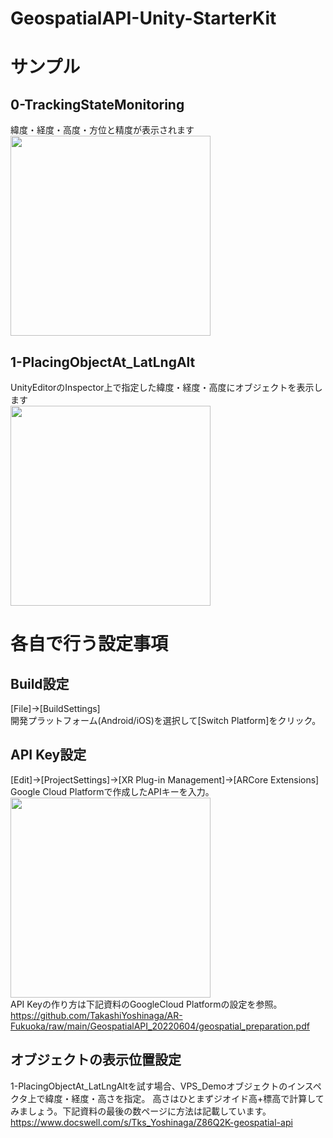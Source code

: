 # GeospatialAPI-Unity-StarterKit
# サンプル
## 0-TrackingStateMonitoring
緯度・経度・高度・方位と精度が表示されます<br>
<img src="https://github.com/TakashiYoshinaga/GeospatialAPI-Unity-StarterKit/raw/AR_Fukuoka/Materials/0-demo.png" width="320" />

## 1-PlacingObjectAt_LatLngAlt
UnityEditorのInspector上で指定した緯度・経度・高度にオブジェクトを表示します<br>
<img src="https://github.com/TakashiYoshinaga/GeospatialAPI-Unity-StarterKit/raw/AR_Fukuoka/Materials/1-demo.png" width="320" />


# 各自で行う設定事項
## Build設定
[File]->[BuildSettings]
<br>
開発プラットフォーム(Android/iOS)を選択して[Switch Platform]をクリック。
<br>
## API Key設定
[Edit]->[ProjectSettings]->[XR Plug-in Management]->[ARCore Extensions]
<br>
Google Cloud Platformで作成したAPIキーを入力。
<br>
<img src="https://github.com/TakashiYoshinaga/GeospatialAPI-Unity-StarterKit/raw/AR_Fukuoka/Materials/api.png" width="320" />
<br>
API Keyの作り方は下記資料のGoogleCloud Platformの設定を参照。
<br>
https://github.com/TakashiYoshinaga/AR-Fukuoka/raw/main/GeospatialAPI_20220604/geospatial_preparation.pdf
<br>
## オブジェクトの表示位置設定
1-PlacingObjectAt_LatLngAltを試す場合、VPS_Demoオブジェクトのインスペクタ上で緯度・経度・高さを指定。
高さはひとまずジオイド高+標高で計算してみましょう。下記資料の最後の数ページに方法は記載しています。<br>
https://www.docswell.com/s/Tks_Yoshinaga/Z86Q2K-geospatial-api

